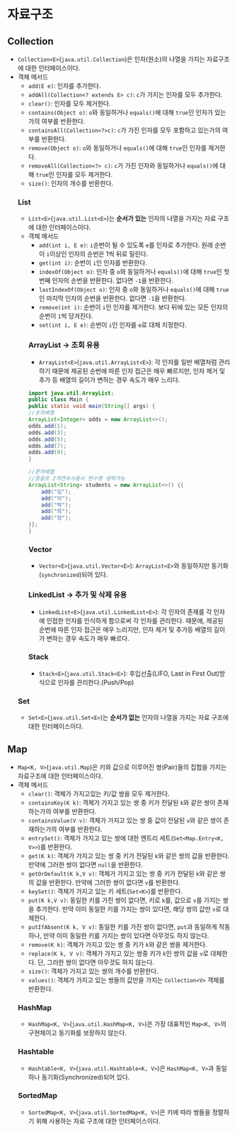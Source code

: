 # 자료구조
## Collection
- `Collection<E>`(`java.util.Collection`)은 인자(원소)의 나열을 가지는 자료구조에 대한 인터페이스이다.
- 객체 메서드
  - `add(E e)`: 인자를 추가한다.
  - `addAll(Collection<? extends E> c)`: `c`가 가지는 인자를 모두 추가한다.
  - `clear()`: 인자를 모두 제거한다.
  - `contains(Object o)`: `o`와 동일하거나 `equals()`에 대해 `true`인 인자가 있는가의 여부를 반환한다.
  - `containsAll(Collection<?>c)`: `c`가 가진 인자를 모두 포함하고 있는가의 여부를 반환한다.
  - `remove(Object o)`: `o`와 동일하거나 `equals()`에 대해 `true`인 인자를 제거한다.
  - `removeAll(Collection<?> c)`: `c`가 가진 인자와 동일하거나 `equals()`에 대해 `true`인 인자를 모두 제거한다.
  - `size()`: 인자의 개수를 반환한다.
  ### List
  - `List<E>`(`java.util.List<E>`)는 **순서가 있는** 인자의 나열을 가지는 자료 구조에 대한 인터페이스이다.
  - 객체 메서드
    - `add(int i, E e)`: `i`순번이 될 수 있도록 `e`를 인자로 추가한다. 원래 순번이 `i`이상인 인자의 순번은 1씩 뒤로 밀린다.
    - `get(int i)`: 순번이 `i`인 인자를 반환한다.
    - `indexOf(Object o)`: 인자 중 `o`와 동일하거나 `equals()`에 대해 `true`인 첫번째 인자의 순번을 반환한다. 없다면 `-1`을 반환한다.
    - `lastIndexOf(Object o)`: 인자 중 `o`와 동일하거나 `equals()`에 대해 `true`인 마지막 인자의 순번을 반환한다. 없다면 `-1`을 반환한다.
    - `remove(int i)`: 순번이 `i`인 인자를 제거한다. 보다 뒤에 있는 모든 인자의 순번이 `1`씩 당겨진다.
    - `set(int i, E e)`: 순번이 `i`인 인자를 `e`로 대체 지정한다.
    ### ArrayList -> 조회 유용
    - `ArrayList<E>`(`java.util.ArrayList<E>`): 각 인자를 일반 배열처럼 관리하기 때문에 제공된 순번에 따른 인자 접근은 매우 빠르지만, 인자 제거 및 추가 등 배열의 길이가 변하는 경우 속도가 매우 느리다.
    ```java
    import java.util.ArrayList;
    public class Main {
    public static void main(String[] args) {
    //숫자배열
    ArrayList<Integer> odds = new ArrayList<>();
    odds.add(1);
    odds.add(3);
    odds.add(5);
    odds.add(7);
    odds.add(9);
    }
    
    //문자배열
    //중괄호 2개연속사용시 변수명 생략가능
    ArrayList<String> students = new ArrayList<>() {{
        add("김");
        add("이");
        add("박");
        add("최");
        add("정");
    }};
    }
    ``` 
    ### Vector
    - `Vector<E>`(`java.util.Vector<E>`): `ArrayList<E>`와 동일하지만 동기화(`synchronized`)되어 있다.
    ### LinkedList -> 추가 및 삭제 유용
    - `LinkedList<E>`(`java.util.LinkedList<E>`): 각 인자의 존재를 각 인자에 인접한 인자를 인식하게 함으로써 각 인자를 관리한다. 때문에, 제공된 순번에 따른 인자 접근은 매우 느리지만, 인자 제거 및 추가등 배열의 길이가 변하는 경우 속도가 매우 빠르다.
    ### Stack
    - `Stack<E>`(`java.util.Stack<E>`): 후입선출(LIFO, Last in First Out)방식으로 인자를 관리한다.(Push/Pop)
  ### Set
  - `Set<E>`(`java.util.Set<E>`)는 **순서가 없는** 인자의 나열을 가지는 자료 구조에 대한 인터페이스이다.
## Map
- `Map<K, V>`(`java.util.Map`)은 키와 값으로 이루어진 쌍(Pair)들의 집합을 가지는 자료구조에 대한 인터페이스이다.
- 객체 메서드
  - `clear()`: 객체가 가지고있는 키/값 쌍을 모두 제거한다.
  - `containsKey(K k)`: 객체가 가지고 있는 쌍 중 키가 전달된 `k`와 같은 쌍이 존재하는가의 여부를 반환한다.
  - `containsValue(V v)`: 객체가 가지고 있는 쌍 중 값이 전달된 `v`와 같은 쌍이 존재하는가의 여부를 반환한다.
  - `entrySet()`: 객체가 가지고 있는 쌍에 대한 엔트리 세트(`Set<Map.Entry<K, V>>`)를 반환한다.
  - `get(K k)`: 객체가 가지고 있는 쌍 중 키가 전달된 `k`와 같은 쌍의 값을 반환한다. 만약에 그러한 쌍이 없다면 `null`을 반환한다.
  - `getOrDefault(K k,V v)`: 객체가 가지고 있는 쌍 중 키가 전달된 `k`와 같은 쌍의 값을 반환한다. 만약에 그러한 쌍이 없다면 `v`를 반환한다.
  - `keySet()`: 객체가 가지고 있는 키 세트(`Set<K>`)를 반환한다.
  - `put(K k,V v)`: 동일한 키를 가진 쌍이 없다면, 키로 `k`를, 값으로 `v`를 가지는 쌍을 추가한다. 만약 이미 동일한 키를 가지는 쌍이 있다면, 해당 쌍의 값만 `v`로 대체한다.
  - `putIfAbsent(K k, V v)`: 동일한 키를 가진 쌍이 없다면, `put`과 동일하게 작동하나, 만약 이미 동일한 키를 가지는 쌍이 있다면 아무것도 하지 않는다.
  - `remove(K k)`: 객체가 가지고 있는 쌍 중 키가 `k`와 같은 쌍을 제거한다.
  - `replace(K k, V v)`: 객체가 가지고 있는 쌍중 키가 `k`인 쌍의 값을 `v`로 대체한다. 단, 그러한 쌍이 없다면 아무것도 하지 않는다.
  - `size()`: 객체가 가지고 있는 쌍의 개수를 반환한다.
  - `values()`: 객체가 가지고 있는 쌍들의 값만을 가지는 `Collection<V>` 객체를 반환한다.
  ### HashMap
  - `HashMap<K, V>`(`java.util.HashMap<K, V>`)은 가장 대표적인 `Map<K, V>`의 구현체이고 동기화를 보장하지 않는다. 
  ### Hashtable
  - `Hashtable<K, V>`(`java.util.Hashtable<K, V>`)은 `HashMap<K, V>`과 동일하나 동기화(Synchronized)되어 있다.
  ### SortedMap
  - `SortedMap<K, V>`(`java.util.SortedMap<K, V>`)은 키에 따라 쌍들을 정렬하기 위해 사용하는 자료 구조에 대한 인터페이스이다.